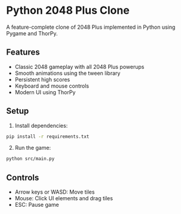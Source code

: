 # Python 2048 Plus Clone

A feature-complete clone of 2048 Plus implemented in Python using Pygame and ThorPy.

## Features
- Classic 2048 gameplay with all 2048 Plus powerups
- Smooth animations using the tween library
- Persistent high scores
- Keyboard and mouse controls
- Modern UI using ThorPy

## Setup
1. Install dependencies:
```bash
pip install -r requirements.txt
```

2. Run the game:
```bash
python src/main.py
```

## Controls
- Arrow keys or WASD: Move tiles
- Mouse: Click UI elements and drag tiles
- ESC: Pause game
